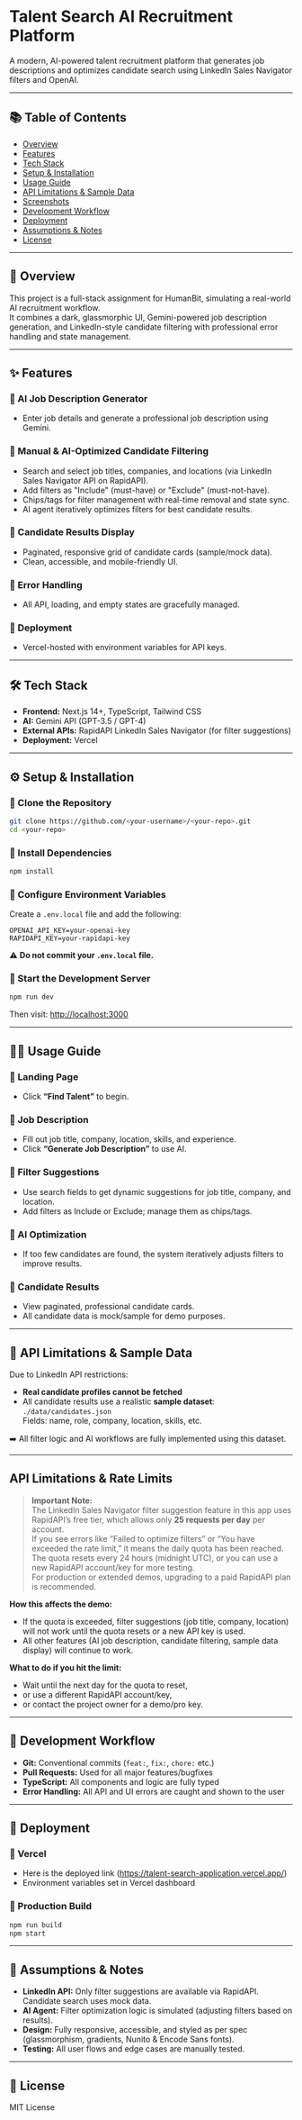 # Talent Search AI Recruitment Platform

A modern, AI-powered talent recruitment platform that generates job descriptions and optimizes candidate search using LinkedIn Sales Navigator filters and OpenAI.

---

## 📚 Table of Contents
- [Overview](#overview)
- [Features](#features)
- [Tech Stack](#tech-stack)
- [Setup & Installation](#setup--installation)
- [Usage Guide](#usage-guide)
- [API Limitations & Sample Data](#api-limitations--sample-data)
- [Screenshots](#screenshots)
- [Development Workflow](#development-workflow)
- [Deployment](#deployment)
- [Assumptions & Notes](#assumptions--notes)
- [License](#license)

---

## 🧩 Overview

This project is a full-stack assignment for HumanBit, simulating a real-world AI recruitment workflow.  
It combines a dark, glassmorphic UI, Gemini-powered job description generation, and LinkedIn-style candidate filtering with professional error handling and state management.

---

## ✨ Features

### 🔹 AI Job Description Generator
- Enter job details and generate a professional job description using Gemini.

### 🔹 Manual & AI-Optimized Candidate Filtering
- Search and select job titles, companies, and locations (via LinkedIn Sales Navigator API on RapidAPI).
- Add filters as "Include" (must-have) or "Exclude" (must-not-have).
- Chips/tags for filter management with real-time removal and state sync.
- AI agent iteratively optimizes filters for best candidate results.

### 🔹 Candidate Results Display
- Paginated, responsive grid of candidate cards (sample/mock data).
- Clean, accessible, and mobile-friendly UI.

### 🔹 Error Handling
- All API, loading, and empty states are gracefully managed.

### 🔹 Deployment
- Vercel-hosted with environment variables for API keys.

---

## 🛠️ Tech Stack

- **Frontend:** Next.js 14+, TypeScript, Tailwind CSS  
- **AI:** Gemini API (GPT-3.5 / GPT-4)  
- **External APIs:** RapidAPI LinkedIn Sales Navigator (for filter suggestions)  
- **Deployment:** Vercel  

---

## ⚙️ Setup & Installation

### 🔸 Clone the Repository

```bash
git clone https://github.com/<your-username>/<your-repo>.git
cd <your-repo>
```

### 🔸 Install Dependencies

```bash
npm install
```

### 🔸 Configure Environment Variables

Create a `.env.local` file and add the following:

```env
OPENAI_API_KEY=your-openai-key
RAPIDAPI_KEY=your-rapidapi-key
```

⚠️ **Do not commit your `.env.local` file.**

### 🔸 Start the Development Server

```bash
npm run dev
```

Then visit: [http://localhost:3000](http://localhost:3000)

---

## 🧑‍💻 Usage Guide

### 🔹 Landing Page
- Click **“Find Talent”** to begin.

### 🔹 Job Description
- Fill out job title, company, location, skills, and experience.
- Click **“Generate Job Description”** to use AI.

### 🔹 Filter Suggestions
- Use search fields to get dynamic suggestions for job title, company, and location.
- Add filters as Include or Exclude; manage them as chips/tags.

### 🔹 AI Optimization
- If too few candidates are found, the system iteratively adjusts filters to improve results.

### 🔹 Candidate Results
- View paginated, professional candidate cards.
- All candidate data is mock/sample for demo purposes.

---

## 🚫 API Limitations & Sample Data

Due to LinkedIn API restrictions:
- **Real candidate profiles cannot be fetched**
- All candidate results use a realistic **sample dataset**:  
  `./data/candidates.json`  
  Fields: name, role, company, location, skills, etc.

➡️ All filter logic and AI workflows are fully implemented using this dataset.

---

## API Limitations & Rate Limits

> **Important Note:**  
> The LinkedIn Sales Navigator filter suggestion feature in this app uses RapidAPI’s free tier, which allows only **25 requests per day** per account.  
> If you see errors like “Failed to optimize filters” or “You have exceeded the rate limit,” it means the daily quota has been reached.  
> The quota resets every 24 hours (midnight UTC), or you can use a new RapidAPI account/key for more testing.  
> For production or extended demos, upgrading to a paid RapidAPI plan is recommended.

**How this affects the demo:**
- If the quota is exceeded, filter suggestions (job title, company, location) will not work until the quota resets or a new API key is used.
- All other features (AI job description, candidate filtering, sample data display) will continue to work.

**What to do if you hit the limit:**
- Wait until the next day for the quota to reset,
- or use a different RapidAPI account/key,
- or contact the project owner for a demo/pro key.
  
---

## 🧪 Development Workflow

- **Git:** Conventional commits (`feat:`, `fix:`, `chore:` etc.)
- **Pull Requests:** Used for all major features/bugfixes
- **TypeScript:** All components and logic are fully typed
- **Error Handling:** All API and UI errors are caught and shown to the user

---

## 🚀 Deployment

### 🔹 Vercel
- Here is the deployed link (https://talent-search-application.vercel.app/)
- Environment variables set in Vercel dashboard

### 🔹 Production Build

```bash
npm run build
npm start
```

---

## 📝 Assumptions & Notes

- **LinkedIn API:** Only filter suggestions are available via RapidAPI. Candidate search uses mock data.
- **AI Agent:** Filter optimization logic is simulated (adjusting filters based on results).
- **Design:** Fully responsive, accessible, and styled as per spec (glassmorphism, gradients, Nunito & Encode Sans fonts).
- **Testing:** All user flows and edge cases are manually tested.

---

## 📄 License

MIT License  
